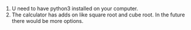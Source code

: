 1. U need to have python3 installed on your computer. 
2. The calculator has adds on like square root and cube root. In the future there would be more options.




